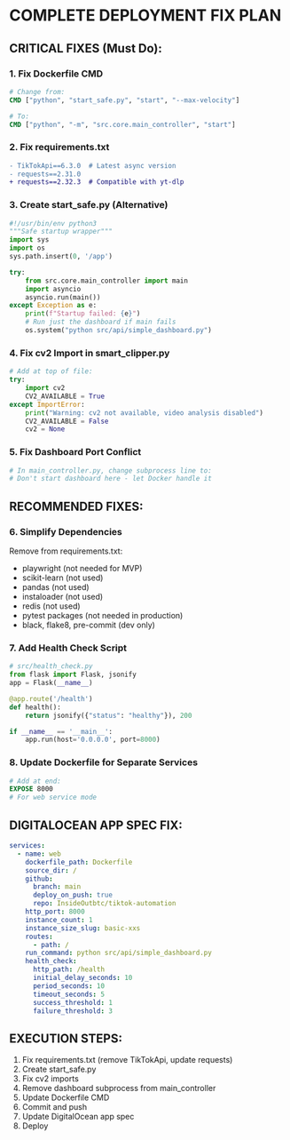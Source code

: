 # COMPLETE DEPLOYMENT FIX PLAN

## CRITICAL FIXES (Must Do):

### 1. Fix Dockerfile CMD
```dockerfile
# Change from:
CMD ["python", "start_safe.py", "start", "--max-velocity"]

# To:
CMD ["python", "-m", "src.core.main_controller", "start"]
```

### 2. Fix requirements.txt
```diff
- TikTokApi==6.3.0  # Latest async version
- requests==2.31.0
+ requests==2.32.3  # Compatible with yt-dlp
```

### 3. Create start_safe.py (Alternative)
```python
#!/usr/bin/env python3
"""Safe startup wrapper"""
import sys
import os
sys.path.insert(0, '/app')

try:
    from src.core.main_controller import main
    import asyncio
    asyncio.run(main())
except Exception as e:
    print(f"Startup failed: {e}")
    # Run just the dashboard if main fails
    os.system("python src/api/simple_dashboard.py")
```

### 4. Fix cv2 Import in smart_clipper.py
```python
# Add at top of file:
try:
    import cv2
    CV2_AVAILABLE = True
except ImportError:
    print("Warning: cv2 not available, video analysis disabled")
    CV2_AVAILABLE = False
    cv2 = None
```

### 5. Fix Dashboard Port Conflict
```python
# In main_controller.py, change subprocess line to:
# Don't start dashboard here - let Docker handle it
```

## RECOMMENDED FIXES:

### 6. Simplify Dependencies
Remove from requirements.txt:
- playwright (not needed for MVP)
- scikit-learn (not used)
- pandas (not used)
- instaloader (not used)
- redis (not used)
- pytest packages (not needed in production)
- black, flake8, pre-commit (dev only)

### 7. Add Health Check Script
```python
# src/health_check.py
from flask import Flask, jsonify
app = Flask(__name__)

@app.route('/health')
def health():
    return jsonify({"status": "healthy"}), 200

if __name__ == '__main__':
    app.run(host='0.0.0.0', port=8000)
```

### 8. Update Dockerfile for Separate Services
```dockerfile
# Add at end:
EXPOSE 8000
# For web service mode
```

## DIGITALOCEAN APP SPEC FIX:

```yaml
services:
  - name: web
    dockerfile_path: Dockerfile
    source_dir: /
    github:
      branch: main
      deploy_on_push: true
      repo: InsideOutbtc/tiktok-automation
    http_port: 8000
    instance_count: 1
    instance_size_slug: basic-xxs
    routes:
      - path: /
    run_command: python src/api/simple_dashboard.py
    health_check:
      http_path: /health
      initial_delay_seconds: 10
      period_seconds: 10
      timeout_seconds: 5
      success_threshold: 1
      failure_threshold: 3
```

## EXECUTION STEPS:

1. Fix requirements.txt (remove TikTokApi, update requests)
2. Create start_safe.py
3. Fix cv2 imports
4. Remove dashboard subprocess from main_controller
5. Update Dockerfile CMD
6. Commit and push
7. Update DigitalOcean app spec
8. Deploy